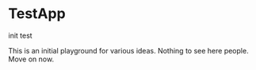 # TestApp
init test

This is an initial playground for various ideas. Nothing to see here people. Move on now.
